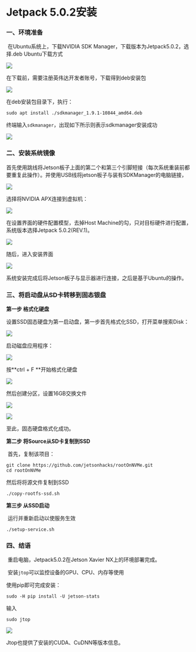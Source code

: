 # Jetpack 5.0.2安装

### 一、环境准备

​	在Ubuntu系统上，下载NVIDIA SDK Manager，下载版本为Jetpack5.0.2，选择.deb Ubuntu下载方式

![](figs.assets/image-20230305160208242.png)

在下载前，需要注册英伟达开发者账号，下载得到deb安装包

![](figs.assets/image-20230305160932958.png)

在deb安装包目录下，执行：

```
sudo apt install ./sdkmanager_1.9.1-10844_amd64.deb
```

终端输入`sdkmanager`，出现如下所示则表示sdkmanager安装成功

![](figs.assets/image-20230305161144693.png)

### 二、安装系统镜像

​	首先使用跳线将Jetson板子上面的第二个和第三个引脚短接（每次系统重装前都要重复此操作）。并使用USB线将jetson板子与装有SDKManager的电脑链接，

![](figs.assets/image-20230305161715728.png)

选择将NVIDIA APX连接到虚拟机：

![](figs.assets/image-20230305161752885.png)

在设置界面的硬件配置模型，去掉Host Machine的勾，只对目标硬件进行配置，系统版本选择Jetpack 5.0.2(REV.1)。

![](figs.assets/image-20230305162002129.png)

随后，进入安装界面

![](figs.assets/image-20230305162206733.png)

系统安装完成后将Jetson板子与显示器进行连接，之后是基于Ubuntu的操作。

### 三、将启动盘从SD卡转移到固态银盘

**第一步	格式化硬盘**

​	设置SSD固态硬盘为第一启动盘，第一步首先格式化SSD，打开菜单搜索Disk：

![](figs.assets/image-20230305162506133.png)

启动磁盘应用程序：

![](figs.assets/image-20230305162537675.png)

按**ctrl + F **开始格式化硬盘

![](figs.assets/image-20230305162614137.png)

然后创建分区，设置16GB交换文件

![](figs.assets/image-20230305162659119.png)

![](figs.assets/image-20230305162709863.png)

至此，固态硬盘格式化成功。

**第二步	将Source从SD卡复制到SSD**

​	首先，复制该项目：

```
git clone https://github.com/jetsonhacks/rootOnNVMe.git
cd rootOnNVMe
```

然后将将源文件复制到SSD

```
./copy-rootfs-ssd.sh
```

**第三步	从SSD启动**

​	运行并重新启动以使服务生效

```
./setup-service.sh
```

### 四、结语

​	重启电脑，Jetpack5.0.2在Jetson Xavier NX上的环境部署完成。

​	安装`jtop`可以监控设备的GPU、CPU、内存等使用

使用pip即可完成安装：

```
sudo -H pip install -U jetson-stats
```

输入

```
sudo jtop
```

![](figs.assets/image-20230305163621148.png)

Jtop也提供了安装的CUDA、CuDNN等版本信息。